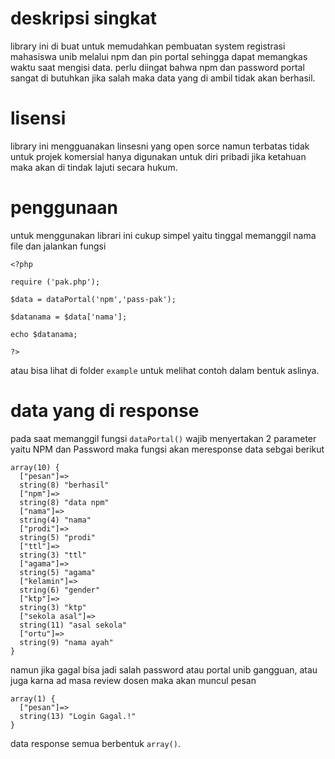 # deskripsi singkat
library ini di buat untuk memudahkan pembuatan system registrasi mahasiswa unib melalui npm dan pin portal sehingga dapat memangkas waktu saat mengisi data.
perlu diingat bahwa npm dan password portal sangat di butuhkan jika salah maka data yang di ambil tidak akan berhasil.

# lisensi
library ini mengguanakan linsesni yang open sorce namun terbatas tidak untuk projek komersial hanya digunakan untuk diri pribadi jika ketahuan maka akan di tindak lajuti secara hukum. 

# penggunaan
untuk menggunakan librari ini cukup simpel yaitu tinggal memanggil nama file dan jalankan fungsi 
```
<?php 

require ('pak.php');

$data = dataPortal('npm','pass-pak');

$datanama = $data['nama'];

echo $datanama;

?>
```
atau bisa lihat di folder ```example``` untuk melihat contoh dalam bentuk aslinya.

# data yang di response
pada saat memanggil fungsi ``` dataPortal() ``` wajib menyertakan 2 parameter yaitu NPM dan Password maka fungsi akan meresponse data sebgai berikut
``` 
array(10) {
  ["pesan"]=>
  string(8) "berhasil"
  ["npm"]=>
  string(8) "data npm"
  ["nama"]=>
  string(4) "nama"
  ["prodi"]=>
  string(5) "prodi"
  ["ttl"]=>
  string(3) "ttl"
  ["agama"]=>
  string(5) "agama"
  ["kelamin"]=>
  string(6) "gender"
  ["ktp"]=>
  string(3) "ktp"
  ["sekola asal"]=>
  string(11) "asal sekola"
  ["ortu"]=>
  string(9) "nama ayah"
}

```

namun jika gagal bisa jadi salah password atau portal unib gangguan, atau juga karna ad masa review dosen maka akan muncul pesan

``` 
array(1) {
  ["pesan"]=>
  string(13) "Login Gagal.!"
}

```

data response semua berbentuk ``` array() ```.
